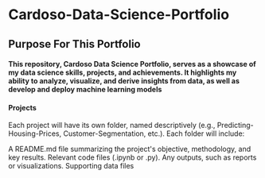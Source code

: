 # Cardoso-Data-Science-Portfolio
## Purpose For This Portfolio  
#### This repository, Cardoso Data Science Portfolio, serves as a showcase of my data science skills, projects, and achievements. It highlights my ability to analyze, visualize, and derive insights from data, as well as develop and deploy machine learning models

 #### Projects
Each project will have its own folder, named descriptively (e.g., Predicting-Housing-Prices, Customer-Segmentation, etc.).
Each folder will include:

A README.md file summarizing the project's objective, methodology, and key results.
Relevant code files (.ipynb or .py).
Any outputs, such as reports or visualizations.
Supporting data files
